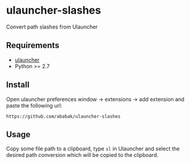 # ulauncher-slashes
Convert path slashes from Ulauncher

## Requirements

* [ulauncher](https://ulauncher.io/)
* Python >= 2.7

## Install

Open ulauncher preferences window -> extensions -> add extension and paste the following url:

```https://github.com/ababak/ulauncher-slashes```

## Usage

Copy some file path to a clipboard, type ```sl``` in Ulauncher and select the desired path conversion which will be copied to the clipboard.
